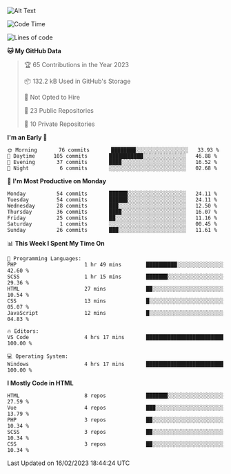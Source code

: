 ![Alt Text](https://media0.giphy.com/media/H48YKEw3fXrcvIF2xE/200w.gif?cid=82a1493badypnrqv7no5k2m47eq0kdlkwed89qw5z8bd6g57&rid=200w.gif)

<!--START_SECTION:waka-->
![Code Time](http://img.shields.io/badge/Code%20Time-11%20hrs%2029%20mins-blue)

![Lines of code](https://img.shields.io/badge/From%20Hello%20World%20I%27ve%20Written-458%20Thousand%20lines%20of%20code-blue)

**🐱 My GitHub Data** 

> 🏆 65 Contributions in the Year 2023
 > 
> 📦 132.2 kB Used in GitHub's Storage 
 > 
> 🚫 Not Opted to Hire
 > 
> 📜 23 Public Repositories 
 > 
> 🔑 10 Private Repositories  
 > 
**I'm an Early 🐤** 

```text
🌞 Morning       76 commits       ████████░░░░░░░░░░░░░░░░░   33.93 % 
🌆 Daytime      105 commits       ███████████░░░░░░░░░░░░░░   46.88 % 
🌃 Evening       37 commits       ████░░░░░░░░░░░░░░░░░░░░░   16.52 % 
🌙 Night          6 commits       ░░░░░░░░░░░░░░░░░░░░░░░░░   02.68 % 

```
📅 **I'm Most Productive on Monday** 

```text
Monday          54 commits       ██████░░░░░░░░░░░░░░░░░░░   24.11 % 
Tuesday         54 commits       ██████░░░░░░░░░░░░░░░░░░░   24.11 % 
Wednesday       28 commits       ███░░░░░░░░░░░░░░░░░░░░░░   12.50 % 
Thursday        36 commits       ████░░░░░░░░░░░░░░░░░░░░░   16.07 % 
Friday          25 commits       ██░░░░░░░░░░░░░░░░░░░░░░░   11.16 % 
Saturday         1 commits       ░░░░░░░░░░░░░░░░░░░░░░░░░   00.45 % 
Sunday          26 commits       ███░░░░░░░░░░░░░░░░░░░░░░   11.61 % 

```


📊 **This Week I Spent My Time On** 

```text
💬 Programming Languages: 
PHP                      1 hr 49 mins        ██████████░░░░░░░░░░░░░░░   42.60 % 
SCSS                     1 hr 15 mins        ███████░░░░░░░░░░░░░░░░░░   29.36 % 
HTML                     27 mins             ██░░░░░░░░░░░░░░░░░░░░░░░   10.54 % 
CSS                      13 mins             █░░░░░░░░░░░░░░░░░░░░░░░░   05.07 % 
JavaScript               12 mins             █░░░░░░░░░░░░░░░░░░░░░░░░   04.83 % 

🔥 Editors: 
VS Code                  4 hrs 17 mins       █████████████████████████   100.00 % 

💻 Operating System: 
Windows                  4 hrs 17 mins       █████████████████████████   100.00 % 

```

**I Mostly Code in HTML** 

```text
HTML                     8 repos             ███████░░░░░░░░░░░░░░░░░░   27.59 % 
Vue                      4 repos             ███░░░░░░░░░░░░░░░░░░░░░░   13.79 % 
PHP                      3 repos             ██░░░░░░░░░░░░░░░░░░░░░░░   10.34 % 
SCSS                     3 repos             ██░░░░░░░░░░░░░░░░░░░░░░░   10.34 % 
CSS                      3 repos             ██░░░░░░░░░░░░░░░░░░░░░░░   10.34 % 

```



 Last Updated on 16/02/2023 18:44:24 UTC
<!--END_SECTION:waka-->
